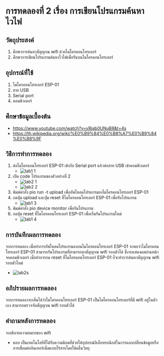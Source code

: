 # การทดลองที่ 2 เรื่อง การเขียนโปรแกรมค้นหาไวไฟ

## วัตถุประสงค์
1. ศึกษาการค้นหาสัญญาณ wifi ด้วยไมโครคอนโทรเลอร์
2. ศึกษาการเขียนโปรแกรมค้นหาไวไฟเพื่อรันบนไมโครคอนโทรเลอร์

## อุปกรณ์ที่ใช้
1. ไมโครคอนโทรเลอร์ ESP-01
2. สาย USB 
3. Serial port
4. คอมพิวเตอร์

## ศึกษาข้อมูลเบื้องต้น
* https://www.youtube.com/watch?v=yBjab0UNuB8&t=4s
* https://th.wikipedia.org/wiki/%E0%B9%84%E0%B8%A7%E0%B9%84%E0%B8%9F

## วิธีการทำการทดลอง
1. ต่อไมโครคอนโทรเลอร์ ESP-01 เข้ากับ Serial port แล้วต่อสาย USB เข้าคอมพิวเตอร์
   * ![lab1 1](https://user-images.githubusercontent.com/80879980/112278589-96172300-8cb5-11eb-9b5f-75f22d957d95.png)
2. เปิด code โปรแกรมของตัวอย่างที่ 2
   * ![lab2 1](https://user-images.githubusercontent.com/80879980/112285667-24db6e00-8cbd-11eb-9413-eeff2b6e9f0a.png)
   * ![lab2 2](https://user-images.githubusercontent.com/80879980/112285750-39b80180-8cbd-11eb-9a4a-42afd281a5af.png)
3. พิมพ์คำสั่ง pio run -t upload เพื่ออัพโหลดโปรแกรมลงไมโครคอนโทรเลอร์ ESP-01
4. กดปุ่ม upload และปุ่ม reset ที่ไมโครคอนโทรเลอร์ ESP-01 เพื่อรับโปรแกรม
   * ![lab1 3](https://user-images.githubusercontent.com/80879980/112279233-44bb6380-8cb6-11eb-9f02-2bc7af6e2a99.png)
5. พิมพ์คำสั่ง pio device monitor เพื่อรันโปรแกรม
6. กดปุ่ม reset ที่ไมโครคอนโทรเลอร์ ESP-01 เพื่อเริ่มรันโปรแกรมใหม่
   * ![lab1 4](https://user-images.githubusercontent.com/80879980/112279620-b1cef900-8cb6-11eb-95a4-6968b5afdb0c.png)

## การบันทึกผลการทดลอง
จากการทดลอง เมื่อทำการอัพโหลดโปรแกรมลงบนไมโครคอนโทรเลอร์ ESP-01 จะพบว่าไมโครคอนโทรเลอร์ ESP-01 สามารถรันโปรแกรมที่สามารถหาสัญญาณ wifi รอบตัวได้ ซึ่งจะแสดงผลผ่านหน้าจอคอมพิวเตอร์ เมื่อทำการกด reset ที่ไมโครคอนโทรเลอร์ ESP-01 ก็จะทำการค้นหาสัญญาณ wifi รอบตัวใหม่
   * ![lab2s](https://user-images.githubusercontent.com/80879980/112297789-df24a280-8cc8-11eb-8330-a94959825f83.png)

## อภิปรายผลการทดลอง
จากการทดลองจะเห็นได้ว่าไมโครคอนโทรเลอร์ ESP-01 เป็นไมโครคอนโทรเลอร์ที่มี wifi อยู่ในตัวเอง สามารถตรวจจับสัญญาณ wifi รอบตัวได้

## คำถามหลังการทดลอง
จงอธิบายความหมายของ wifi
* ตอบ เป็นเทคโนโลยีที่ได้รับความนิยมที่ช่วยให้อุปกรณ์อิเล็กทรอนิกส์ในการแลกเปลี่ยนข้อมูลหรือการเชื่อมต่ออินเทอร์เน็ตแบบไร้สายโดยใช้คลื่นวิทยุ
